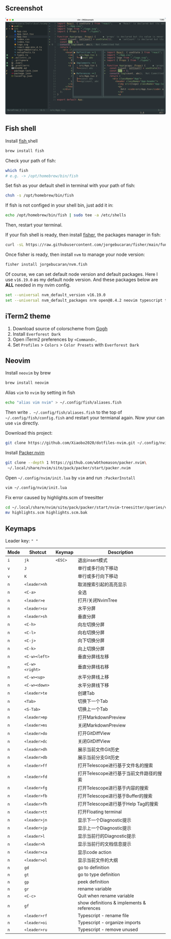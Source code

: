 ## Screenshot

![Screenshot](./images/Screenshot1.png)

## Fish shell

Install [ fish ](https://github.com/fish-shell/fish-shell) shell

```bash
brew install fish
```

Check your path of fish:
```bash
which fish
# e.g. -> /opt/homebrew/bin/fish
```

Set fish as your default shell in terminal with your path of fish:
```bash
chsh -s /opt/homebrew/bin/fish
```

If fish is not configed in your shell bin, just add it in:
```bash
echo /opt/homebrew/bin/fish | sudo tee -a /etc/shells 
```

Then, restart your terminal.

If your fish shell is ready, then install [fisher](https://github.com/jorgebucaran/fisher), the packages manager in fish:
```bash
curl -sL https://raw.githubusercontent.com/jorgebucaran/fisher/main/functions/fisher.fish | source && fisher install jorgebucaran/fisher
```

Once fisher is ready, then install `nvm` to manage your node version:
```bash
fisher install jorgebucaran/nvm.fish
```

Of course, we can set default node version  and default packages.
Here I use `v16.19.0` as my default node version.
And these packages below are **ALL** needed in my nvim config.
```bash
set --universal nvm_default_version v16.19.0
set --universal nvm_default_packages nrm open@8.4.2 neovim typescript typescript-language-server @tailwindcss/language-server eslint prettier vscode-langservers-extracted
```

## iTerm2 theme

1. Download source of colorscheme from [Gogh](https://github.com/Gogh-Co/Gogh)
2. Install `Everforest Dark`
3. Open iTerm2 preferences by `<Command>,`
4. Set `Profiles` > `Colors` > `Color Presets` with `Everforest Dark`

## Neovim

Install `neovim` by brew
```bash
brew install neovim
```

Alias `vim` to `nvim` by setting in fish
```bash
echo "alias vim nvim" > ~/.config/fish/aliases.fish
```

Then write `. ~/.config/fish/aliases.fish` to the top of `~/.config/fish/config.fish` and restart your termianal again. Now your can use `vim` directly.

Download this project:
```bash
git clone https://github.com/Xiaobo2020/dotfiles-nvim.git ~/.config/nvim
```

Install [Packer.nvim](https://github.com/wbthomason/packer.nvim)
```bash
git clone --depth 1 https://github.com/wbthomason/packer.nvim\
 ~/.local/share/nvim/site/pack/packer/start/packer.nvim
```

Open `~/.config/nvim/init.lua` by `vim` and run `:PackerInstall`
```bash
vim ~/.config/nvim/init.lua
```

Fix error caused by highlights.scm of treesitter
```bash
cd ~/.local/share/nvim/site/pack/packer/start/nvim-treesitter/queries/vim/
mv highlights.scm highlights.scm.bak
```

## Keymaps

Leader key: `" "`

| Mode | Shotcut | Keymap | Description |  
|------|---------|--------|-------------|
| `i` | `jk` | `<ESC>` | 退出insert模式 |
| `v` | `J` |  | 单行或多行向下移动 |
| `v` | `K` |  | 单行或多行向下移动 |
| `n` | `<leader>nh` |  | 取消搜索引起的高亮显示 |
| `n` | `<C-a>` |  | 全选 |
| `n` | `<leader>e` |  | 打开/关闭NvimTree |
| `n` | `<leader>sv` |  | 水平分屏 |
| `n` | `<leader>sh` |  | 垂直分屏 |
| `n` | `<C-h>` |  | 向左切换分屏 |
| `n` | `<C-l>` |  | 向右切换分屏 |
| `n` | `<C-j>` |  | 向下切换分屏 |
| `n` | `<C-k>` |  | 向上切换分屏 |
| `n` | `<C-w><left>` |  | 垂直分屏线左移 |
| `n` | `<C-w><right>` |  | 垂直分屏线右移 |
| `n` | `<C-w><up>` |  | 水平分屏线上移 |
| `n` | `<C-w><down>` |  | 水平分屏线下移 |
| `n` | `<leader>te` |  | 创建Tab |
| `n` | `<Tab>` |  | 切换下一个Tab |
| `n` | `<S-Tab>` |  | 切换上一个Tab |
| `n` | `<leader>mp` |  | 打开MarkdownPreview |
| `n` | `<leader>ms` |  | 关闭MarkdownPreview |
| `n` | `<leader>do` |  | 打开GitDiffView |
| `n` | `<leader>dc` |  | 关闭GitDiffView |
| `n` | `<leader>dh` |  | 展示当前文件Git历史 |
| `n` | `<leader>db` |  | 展示当前分支Git历史 |
| `n` | `<leader>ff` |  | 打开Telescope进行基于文件名的搜索 |
| `n` | `<leader>fd` |  | 打开Telescope进行基于当前文件路径的搜索 |
| `n` | `<leader>fg` |  | 打开Telescope进行基于内容的搜索 |
| `n` | `<leader>fb` |  | 打开Telescope进行基于Buffer的搜索 |
| `n` | `<leader>fh` |  | 打开Telescope进行基于Help Tag的搜索 |
| `n` | `<leader>tt` |  | 打开Floating terminal |
| `n` | `<leader>jn` |  | 显示下一个Diagnostic提示 |
| `n` | `<leader>jp` |  | 显示上一个Diagnostic提示 |
| `n` | `<leader>l` |  | 显示当前行的Diagnostic提示 |
| `n` | `<leader>h` |  | 显示当前行的文档信息提示 |
| `n` | `<leader>ca` |  | 显示code action |
| `n` | `<leader>ol` |  | 显示当前文件的大纲 |
| `n` | `gd` |  | go to definition |
| `n` | `gt` |  | go to type definition |
| `n` | `gp` |  | peek definition |
| `n` | `gr` |  | rename variable |
| `n` | `<C-c>` |  | Quit when rename variable |
| `n` | `gf` |  | show definitions & implements & references |
| `n` | `<leader>rf` |  | Typescript - rename file |
| `n` | `<leader>oi` |  | Typescript - organize imports |
| `n` | `<leader>ru` |  | Typescript - remove unused |

